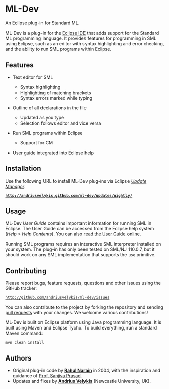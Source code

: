 # ML-Dev

An Eclipse plug-in for Standard ML.

ML-Dev is a plug-in for the [Eclipse IDE][eclipse] that adds support for the Standard ML
programming language. It provides features for programming in SML using Eclipse, such as
an editor with syntax highlighting and error checking, and the ability to run SML programs within
Eclipse.


## Features

-   Text editor for SML
    -   Syntax highlighting
    -   Highlighting of matching brackets
    -   Syntax errors marked while typing

-   Outline of all declarations in the file
    -   Updated as you type
    -   Selection follows editor and vice versa

-   Run SML programs within Eclipse
    -   Support for CM

-   User guide integrated into Eclipse help


## Installation

Use the following URL to install ML-Dev plug-ins via Eclipse [_Update Manager_][update-manager].

[**`http://andriusvelykis.github.com/ml-dev/updates/nightly/`**]( http://andriusvelykis.github.com/ml-dev/updates/nightly/ )

[update-manager]: http://www.vogella.com/articles/Eclipse/article.html#updatemanager


## Usage

ML-Dev _User Guide_ contains important information for running SML in Eclipse. The User Guide can
be accessed from the Eclipse help system (_Help \> Help Contents_). You can also
[read the User Guide online][mldev-guide].

Running SML programs requires an interactive SML interpreter installed on your system. The plug-in
has only been tested on SML/NJ 110.0.7, but it should work on any SML implementation that supports the
`use` primitive.


## Contributing

Please report bugs, feature requests, questions and other issues using the GitHub tracker:

[`http://github.com/andriusvelykis/ml-dev/issues`](http://github.com/andriusvelykis/ml-dev/issues)

You can also contribute to the project by forking the repository and sending [pull requests][pull-req] with your changes. We welcome various contributions!

ML-Dev is built on Eclipse platform using Java programming language. It is built using Maven and Eclipse Tycho. To build everything, run a standard Maven command:

    mvn clean install

[pull-req]: https://help.github.com/articles/using-pull-requests/


## Authors

-   Original plug-in code by **[Rahul Narain][narain]** in 2004, with the inspiration and guidance
of [Prof. Sanjiva Prasad][prasad].
-   Updates and fixes by **[Andrius Velykis][velykis]** (Newcastle University, UK).

[eclipse]: http://www.eclipse.org
[mldev-guide]: http://www.eecs.berkeley.edu/~narain/projects/mldev/userguide/
[narain]: http://www.eecs.berkeley.edu/~narain/
[prasad]: http://www.cse.iitd.ac.in/~sanjiva/
[velykis]: http://andrius.velykis.lt

